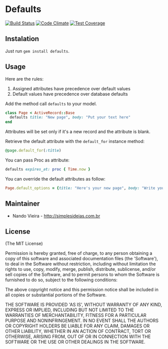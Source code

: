# Defaults

[![Build Status](https://travis-ci.org/fnando/defaults.svg)](https://travis-ci.org/fnando/defaults)
[![Code Climate](https://codeclimate.com/github/fnando/defaults/badges/gpa.svg)](https://codeclimate.com/github/fnando/defaults)
[![Test Coverage](https://codeclimate.com/github/fnando/defaults/badges/coverage.svg)](https://codeclimate.com/github/fnando/defaults)

## Instalation

Just run `gem install defaults`.

## Usage

Here are the rules:

1. Assigned attributes have precedence over default values
2. Default values have precedence over database defaults

Add the method call `defaults` to your model.

```ruby
class Page < ActiveRecord::Base
  defaults title: "New page", body: "Put your text here"
end
```

Attributes will be set only if it's a new record and the attribute is blank.

Retrieve the default attribute with the `default_for` instance method:

```ruby
@page.default_for(:title)
```

You can pass Proc as attribute:

```ruby
defaults expires_at: proc { Time.now }
```

You can override the default attributes as follow:

```ruby
Page.default_options = {title: "Here's your new page", body: "Write your page text"}
```

## Maintainer

* Nando Vieira - http://simplesideias.com.br

## License

(The MIT License)

Permission is hereby granted, free of charge, to any person obtaining
a copy of this software and associated documentation files (the
'Software'), to deal in the Software without restriction, including
without limitation the rights to use, copy, modify, merge, publish,
distribute, sublicense, and/or sell copies of the Software, and to
permit persons to whom the Software is furnished to do so, subject to
the following conditions:

The above copyright notice and this permission notice shall be
included in all copies or substantial portions of the Software.

THE SOFTWARE IS PROVIDED 'AS IS', WITHOUT WARRANTY OF ANY KIND,
EXPRESS OR IMPLIED, INCLUDING BUT NOT LIMITED TO THE WARRANTIES OF
MERCHANTABILITY, FITNESS FOR A PARTICULAR PURPOSE AND NONINFRINGEMENT.
IN NO EVENT SHALL THE AUTHORS OR COPYRIGHT HOLDERS BE LIABLE FOR ANY
CLAIM, DAMAGES OR OTHER LIABILITY, WHETHER IN AN ACTION OF CONTRACT,
TORT OR OTHERWISE, ARISING FROM, OUT OF OR IN CONNECTION WITH THE
SOFTWARE OR THE USE OR OTHER DEALINGS IN THE SOFTWARE.
